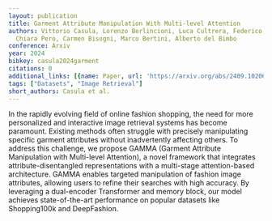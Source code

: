 ```yaml
---
layout: publication
title: Garment Attribute Manipulation With Multi-level Attention
authors: Vittorio Casula, Lorenzo Berlincioni, Luca Cultrera, Federico Becattini,
  Chiara Pero, Carmen Bisogni, Marco Bertini, Alberto del Bimbo
conference: Arxiv
year: 2024
bibkey: casula2024garment
citations: 0
additional_links: [{name: Paper, url: 'https://arxiv.org/abs/2409.10206'}]
tags: ["Datasets", "Image Retrieval"]
short_authors: Casula et al.
---
```

In the rapidly evolving field of online fashion shopping, the need for more
personalized and interactive image retrieval systems has become paramount.
Existing methods often struggle with precisely manipulating specific garment
attributes without inadvertently affecting others. To address this challenge,
we propose GAMMA (Garment Attribute Manipulation with Multi-level Attention), a
novel framework that integrates attribute-disentangled representations with a
multi-stage attention-based architecture. GAMMA enables targeted manipulation
of fashion image attributes, allowing users to refine their searches with high
accuracy. By leveraging a dual-encoder Transformer and memory block, our model
achieves state-of-the-art performance on popular datasets like Shopping100k and
DeepFashion.
